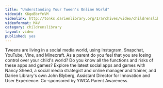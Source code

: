 ```yaml
---
title: "Understanding Your Tween's Online World"
videoid: K6qoBbrYnVM
videolink: http://tonks.darienlibrary.org/1/archives/video/childrenslibrary/20140121_tween_online_sml.m4v
videoformat: M4V
category: childrenslibrary
layout: video
published: yes
---
```


Tweens are living in a social media world, using Instagram, Snapchat, YouTube, Vine, and Minecraft. As a parent do you feel that you are losing control over your child's world? Do you know all the functions and risks of these apps and games? Explore the latest social apps and games with Nancy Sheed, a social media strategist and online manager and trainer, and Darien Library's own John Blyberg, Assistant Director for Innovation and User Experience. Co-sponsored by YWCA Parent Awareness.